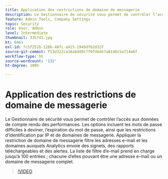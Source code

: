 ```yaml
---
title: Application des restrictions de domaine de messagerie
description: Le Gestionnaire de sécurité vous permet de contrôler l’accès aux données de compte rendu des performances. Les options incluent les mots de passe difficiles à deviner, l’expiration du mot de passe, ainsi que les restrictions d’identification par IP et de domaines de messagerie. Appliquer la restriction de domaine de messagerie filtre les adresses e-mail et les domaines auxquels Analytics envoie des signets, des rapports téléchargeables et des alertes. La liste de filtre d’e-mail prend en charge jusqu’à 100 entrées ; chacune d’elles pouvant être une adresse e-mail ou un domaine de messagerie complet.
feature: Admin Tools, Company Settings
topic: Security
role: User, Admin
level: Intermediate
thumbnail: 335741.jpg
kt: 8461
exl-id: fc5f251b-120b-487c-a415-1949df62d32f
source-git-commit: f53d322ca18abdd0c7f0f46de7a0146c5af14e6f
workflow-type: ht
source-wordcount: '132'
ht-degree: 100%

---
```


# Application des restrictions de domaine de messagerie

Le Gestionnaire de sécurité vous permet de contrôler l’accès aux données de compte rendu des performances. Les options incluent les mots de passe difficiles à deviner, l’expiration du mot de passe, ainsi que les restrictions d’identification par IP et de domaines de messagerie. Appliquer la restriction de domaine de messagerie filtre les adresses e-mail et les domaines auxquels Analytics envoie des signets, des rapports téléchargeables et des alertes. La liste de filtre d’e-mail prend en charge jusqu’à 100 entrées ; chacune d’elles pouvant être une adresse e-mail ou un domaine de messagerie complet.


>[!VIDEO](https://video.tv.adobe.com/v/335741/?quality=12&learn=on)
